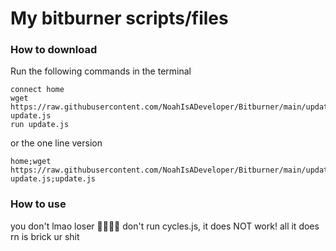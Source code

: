 # My bitburner scripts/files

### How to download

Run the following commands in the terminal
```
connect home
wget https://raw.githubusercontent.com/NoahIsADeveloper/Bitburner/main/update.js update.js
run update.js
```

or the one line version

```
home;wget https://raw.githubusercontent.com/NoahIsADeveloper/Bitburner/main/update.js update.js;update.js
```

### How to use
you don't lmao loser 🤣🤣😂😂
don't run cycles.js, it does NOT work! all it does rn is brick ur shit
